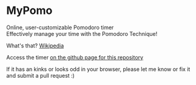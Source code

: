 # MyPomo
Online, user-customizable Pomodoro timer  
Effectively manage your time with the Pomodoro Technique!  

What's that? [Wikipedia](https://en.wikipedia.org/wiki/Pomodoro_technique)

Access the timer [on the github page for this repository](https://cixil.github.io/MyPomo/)  

If it has an kinks or looks odd in your browser, please let me know or fix it and submit a pull request :)

